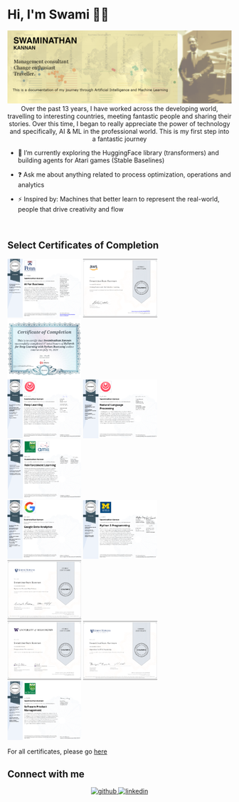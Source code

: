 # Hi, I'm Swami 👋🏾

<img src="https://raw.githubusercontent.com/SwamiKannan/SwamiKannan/master/main.png" alt="banner that says Swami - Management consultant, seeker of positive change and an ardent traveller in a banner">

<div align="center">Over the past 13 years, I have worked across the developing world, travelling to interesting countries, meeting fantastic people and sharing their stories. Over this time, I began to really appreciate the power of technology and specifically, AI & ML in the professional world. This is my first step into a fantastic journey </div>  
  

- 🌱 I’m currently exploring the HuggingFace library (transformers) and building agents for Atari games (Stable Baselines)
  

- ❓ Ask me about anything related to process optimization, operations and analytics  
  

- ⚡ Inspired by: Machines that better learn to represent the real-world, people that drive creativity and flow  
  

<br/>  

## Select Certificates of Completion

<!-- Photo Grid -->
<div class="row"> 
  <div class="column">
    <img src="images/AI4Business_Specialization.png" style="width:33%">
    <img src="images/aws.png" style="width:33%">
    <img src="images/Pytorch.png" style="width:33%">
  </div>
  <div class="column">
	<img src="images/DL_Specialization.png" style="width:33%">
	<img src="images/NLP Specialization.png" style="width:33%">
    <img src="images/RL Specialization.png" style="width:33%">
  </div>  
  <div class="column">
	<img src="images/Google Data Analytics.png" style="width:33%">
	<img src="images/Python 3 Specialization.png" style="width:33%">
	<img src="images/Python for Genomic Data Science.png" style="width:33%">
  </div>
  <div class="column">
	<img src="images/Computational Neuroscience.png" style="width:33%">
    <img src="images/Algorithms for DNA Sequencing.png" style="width:33%">
	<img src="images/SPM_Specialization.png" style="width:33%">
  </div>
</div>

For all certificates, please go [here](https://github.com/SwamiKannan/Certifications)

## Connect with me  
<div align="center">
<a href="https://github.com/SwamiKannan" target="_blank">
<img src=https://img.shields.io/badge/github-%2324292e.svg?&style=for-the-badge&logo=github&logoColor=white alt=github style="margin-bottom: 5px;" />
</a>
<a href="https://linkedin.com/in/swaminathankannan" target="_blank">
<img src=https://img.shields.io/badge/linkedin-%231E77B5.svg?&style=for-the-badge&logo=linkedin&logoColor=white alt=linkedin style="margin-bottom: 5px;" />
</a>  
</div>  
  

<br/>  
 

